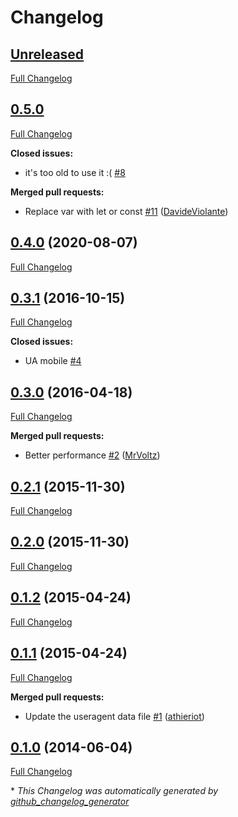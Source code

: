 # Changelog

## [Unreleased](https://github.com/skratchdot/random-useragent/tree/HEAD)

[Full Changelog](https://github.com/skratchdot/random-useragent/compare/0.5.0...HEAD)

## [0.5.0](https://github.com/skratchdot/random-useragent/tree/0.5.0)

[Full Changelog](https://github.com/skratchdot/random-useragent/compare/0.4.0...0.5.0)

**Closed issues:**

- it's too old to use it :\( [\#8](https://github.com/skratchdot/random-useragent/issues/8)

**Merged pull requests:**

- Replace var with let or const [\#11](https://github.com/skratchdot/random-useragent/pull/11) ([DavideViolante](https://github.com/DavideViolante))

## [0.4.0](https://github.com/skratchdot/random-useragent/tree/0.4.0) (2020-08-07)

[Full Changelog](https://github.com/skratchdot/random-useragent/compare/0.3.1...0.4.0)

## [0.3.1](https://github.com/skratchdot/random-useragent/tree/0.3.1) (2016-10-15)

[Full Changelog](https://github.com/skratchdot/random-useragent/compare/0.3.0...0.3.1)

**Closed issues:**

- UA mobile [\#4](https://github.com/skratchdot/random-useragent/issues/4)

## [0.3.0](https://github.com/skratchdot/random-useragent/tree/0.3.0) (2016-04-18)

[Full Changelog](https://github.com/skratchdot/random-useragent/compare/0.2.1...0.3.0)

**Merged pull requests:**

- Better performance [\#2](https://github.com/skratchdot/random-useragent/pull/2) ([MrVoltz](https://github.com/MrVoltz))

## [0.2.1](https://github.com/skratchdot/random-useragent/tree/0.2.1) (2015-11-30)

[Full Changelog](https://github.com/skratchdot/random-useragent/compare/0.2.0...0.2.1)

## [0.2.0](https://github.com/skratchdot/random-useragent/tree/0.2.0) (2015-11-30)

[Full Changelog](https://github.com/skratchdot/random-useragent/compare/0.1.2...0.2.0)

## [0.1.2](https://github.com/skratchdot/random-useragent/tree/0.1.2) (2015-04-24)

[Full Changelog](https://github.com/skratchdot/random-useragent/compare/0.1.1...0.1.2)

## [0.1.1](https://github.com/skratchdot/random-useragent/tree/0.1.1) (2015-04-24)

[Full Changelog](https://github.com/skratchdot/random-useragent/compare/0.1.0...0.1.1)

**Merged pull requests:**

- Update the useragent data file [\#1](https://github.com/skratchdot/random-useragent/pull/1) ([athieriot](https://github.com/athieriot))

## [0.1.0](https://github.com/skratchdot/random-useragent/tree/0.1.0) (2014-06-04)

[Full Changelog](https://github.com/skratchdot/random-useragent/compare/62d09593b662966c20acef0e32adaaee00dc1405...0.1.0)

\* _This Changelog was automatically generated by [github_changelog_generator](https://github.com/github-changelog-generator/github-changelog-generator)_
